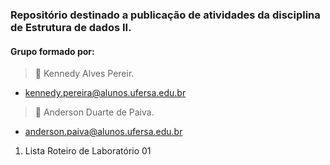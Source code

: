 ### Repositório destinado a publicação de atividades da disciplina de Estrutura de dados II.

#### Grupo formado por:

> :small_blue_diamond: Kennedy Alves Pereir.
- <kennedy.pereira@alunos.ufersa.edu.br> 

> :small_blue_diamond: Anderson Duarte de Paiva.
- <anderson.paiva@alunos.ufersa.edu.br>

1. Lista Roteiro de Laboratório 01